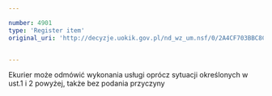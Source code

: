 ```yaml
---

number: 4901
type: 'Register item'
original_uri: 'http://decyzje.uokik.gov.pl/nd_wz_um.nsf/0/2A4CF703BBC8CF22C1257B8A003FE993?OpenDocument'


---
```


Ekurier może odmówić wykonania usługi oprócz sytuacji określonych w ust.1 i 2 powyżej, także bez podania przyczyny
